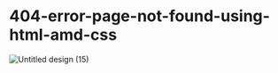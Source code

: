 # 404-error-page-not-found-using-html-amd-css

![Untitled design (15)](https://user-images.githubusercontent.com/95895380/151357210-198ab4e1-7633-48a8-8382-c19532cb52d0.png)
